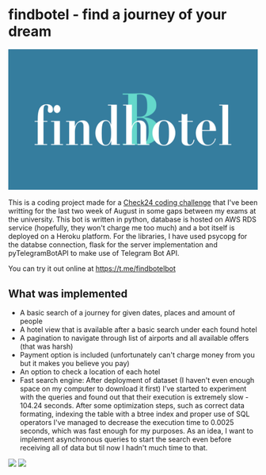 # findbotel - find a journey of your dream

![](https://raw.githubusercontent.com/kshpdr/findbotel/main/media/findbotel_word.png "Logo findbotel")

This is a coding project made for a [Check24 coding challenge](https://github.com/check24-scholarships/holiday-challenge) that I've been writting for the last two week
of August in some gaps between my exams at the university. This bot is written in python, database is hosted on AWS RDS service (hopefully, they won't 
charge me too much) and a bot itself is deployed on a Heroku platform. For the libraries, I have used psycopg for the databse connection, flask for the server 
implementation and pyTelegramBotAPI to make use of Telegram Bot API.

You can try it out online at https://t.me/findbotelbot

## What was implemented

- A basic search of a journey for given dates, places and amount of people
- A hotel view that is available after a basic search under each found hotel
- A pagination to navigate through list of airports and all available offers (that was harsh)
- Payment option is included (unfortunately can't charge money from you but it makes you believe you pay)
- An option to check a location of each hotel
- Fast search engine: After deployment of dataset (I haven't even enough space on my computer to download it first) I've started to experiment with the
queries and found out that their execution is extremely slow - 104.24 seconds. After some optimization steps, such as correct data formating, indexing the table with a btree index and proper use of SQL operators I've managed to decrease
the execution time to 0.0025 seconds, which was fast enough for my purposes. As an idea, I want to implement asynchronous queries to start the search even 
before receiving all of data but til now I hadn't much time to that.

![](https://media.giphy.com/media/Baj94CdIEzwUXSYqsC/giphy.gif)
![](https://media.giphy.com/media/KCLaSBsgqNZ95EFMoW/giphy.gif)
